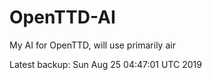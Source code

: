 # OpenTTD-AI
My AI for OpenTTD, will use primarily air

Latest backup: Sun Aug 25 04:47:01 UTC 2019
